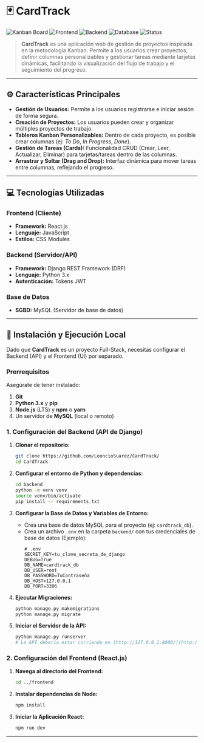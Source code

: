 # 🃏 CardTrack

![Kanban Board](https://img.shields.io/badge/Project%20Type-Kanban%20Board-007bff?style=flat&logo=trello)
![Frontend](https://img.shields.io/badge/Frontend-React%20JS-61DAFB?style=flat&logo=react)
![Backend](https://img.shields.io/badge/Backend-Django%20REST-092E20?style=flat&logo=django)
![Database](https://img.shields.io/badge/Database-MySQL-4479A1?style=flat&logo=mysql)
![Status](https://img.shields.io/badge/Status-En%20Desarrollo-orange)

> **CardTrack** es una aplicación web de gestión de proyectos inspirada en la metodología Kanban. Permite a los usuarios crear proyectos, definir columnas personalizables y gestionar tareas mediante tarjetas dinámicas, facilitando la visualización del flujo de trabajo y el seguimiento del progreso.

---

## ⚙️ Características Principales

* **Gestión de Usuarios:** Permite a los usuarios registrarse e iniciar sesión de forma segura.
* **Creación de Proyectos:** Los usuarios pueden crear y organizar múltiples proyectos de trabajo.
* **Tableros Kanban Personalizables:** Dentro de cada proyecto, es posible crear columnas (ej: *To Do*, *In Progress*, *Done*).
* **Gestión de Tareas (Cards):** Funcionalidad CRUD (Crear, Leer, Actualizar, Eliminar) para tarjetas/tareas dentro de las columnas.
* **Arrastrar y Soltar (Drag and Drop):** Interfaz dinámica para mover tareas entre columnas, reflejando el progreso.

---

## 💻 Tecnologías Utilizadas

### Frontend (Cliente)
* **Framework:** React.js
* **Lenguaje:** JavaScript 
* **Estilos:** CSS Modules

### Backend (Servidor/API)
* **Framework:** Django REST Framework (DRF)
* **Lenguaje:** Python 3.x
* **Autenticación:** Tokens JWT

### Base de Datos
* **SGBD:** MySQL (Servidor de base de datos)

---

## 🚀 Instalación y Ejecución Local

Dado que **CardTrack** es un proyecto Full-Stack, necesitas configurar el Backend (API) y el Frontend (UI) por separado.

### Prerrequisitos
Asegúrate de tener instalado:
1.  **Git**
2.  **Python 3.x** y **pip**
3.  **Node.js** (LTS) y **npm** o **yarn**
4.  Un servidor de **MySQL** (local o remoto)

### 1. Configuración del Backend (API de Django)

1.  **Clonar el repositorio:**
    ```bash
    git clone https://github.com/LeoncioSuarez/CardTrack/
    cd CardTrack
    ```

2.  **Configurar el entorno de Python y dependencias:**
    ```bash
    cd backend
    python -m venv venv
    source venv/bin/activate
    pip install -r requirements.txt 
    ```

3.  **Configurar la Base de Datos y Variables de Entorno:**
    * Crea una base de datos MySQL para el proyecto (ej: `cardtrack_db`).
    * Crea un archivo `.env` en la carpeta `backend/` con tus credenciales de base de datos (Ejemplo):
        ```
        # .env
        SECRET_KEY=tu_clave_secreta_de_django
        DEBUG=True
        DB_NAME=cardtrack_db
        DB_USER=root
        DB_PASSWORD=TuContraseña
        DB_HOST=127.0.0.1
        DB_PORT=3306
        ```

4.  **Ejecutar Migraciones:**
    ```bash
    python manage.py makemigrations
    python manage.py migrate
    ```

5.  **Iniciar el Servidor de la API:**
    ```bash
    python manage.py runserver
    # La API debería estar corriendo en [http://127.0.0.1:8000/](http://127.0.0.1:8000/)
    ```

### 2. Configuración del Frontend (React.js)

1.  **Navega al directorio del Frontend:**
    ```bash
    cd ../frontend
    ```

2.  **Instalar dependencias de Node:**
    ```bash
    npm install

    ```

3.  **Iniciar la Aplicación React:**
    ```bash
    npm run dev
---


